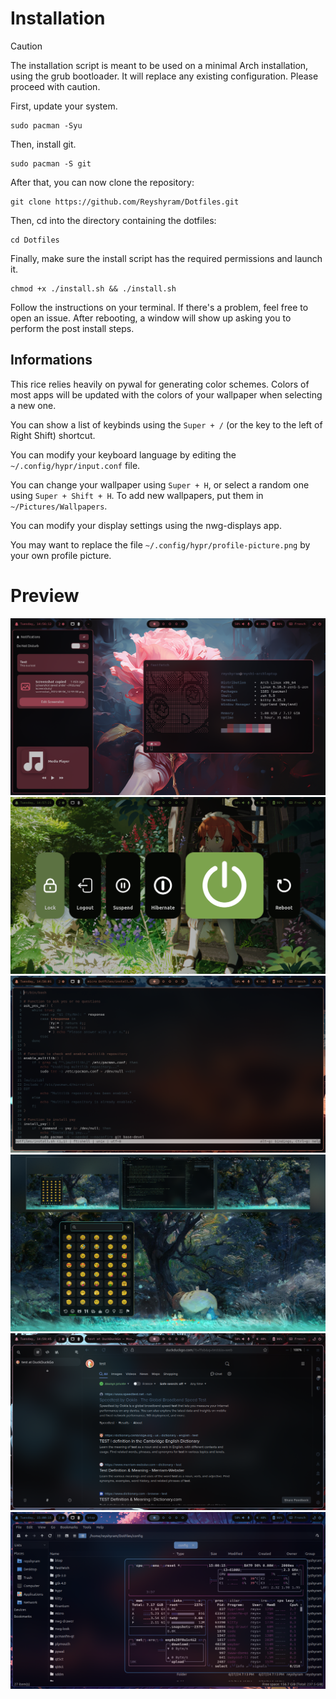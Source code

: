 
# Installation

>[!CAUTION]
>The installation script is meant to be used on a minimal Arch installation, using the grub bootloader. It will replace any existing configuration. Please proceed with caution.

First, update your system.
```
sudo pacman -Syu
```

Then, install git.
```
sudo pacman -S git
```

After that, you can now clone the repository:
```
git clone https://github.com/Reyshyram/Dotfiles.git
```

Then, cd into the directory containing the dotfiles:
```
cd Dotfiles
```

Finally, make sure the install script has the required permissions and launch it.
```
chmod +x ./install.sh && ./install.sh
```

Follow the instructions on your terminal. If there's a problem, feel free to open an issue.
After rebooting, a window will show up asking you to perform the post install steps.

## Informations

This rice relies heavily on pywal for generating color schemes. Colors of most apps will be updated with the colors of your wallpaper when selecting a new one.

You can show a list of keybinds using the `Super + /` (or the key to the left of Right Shift) shortcut.

You can modify your keyboard language by editing the `~/.config/hypr/input.conf` file.

You can change your wallpaper using `Super + H`, or select a random one using `Super + Shift + H`. To add new wallpapers, put them in `~/Pictures/Wallpapers`.

You can modify your display settings using the nwg-displays app.

You may want to replace the file `~/.config/hypr/profile-picture.png` by your own profile picture.

# Preview
![Preview](previews/1.png)
![Preview2](previews/2.png)
![Preview3](previews/3.png)
![Preview4](previews/4.png)
![Preview5](previews/5.png)
![Preview6](previews/6.png)
